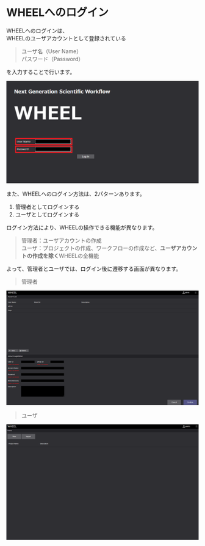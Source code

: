 # WHEELへのログイン
WHEELへのログインは、  
WHEELのユーザアカウントとして登録されている  
>ユーザ名（User Name）  
>パスワード（Password）  

を入力することで行います。  

![img](img\login.png "login")  

また、WHEELへのログイン方法は、2パターンあります。

1. 管理者としてログインする  
1. ユーザとしてログインする  

ログイン方法により、WHEELの操作できる機能が異なります。  

> 管理者：ユーザアカウントの作成  
> ユーザ：プロジェクトの作成、ワークフローの作成など、**ユーザアカウントの作成を除く**WHEELの全機能  

よって、管理者とユーザでは、ログイン後に遷移する画面が異なります。

> 管理者  

![img](img\useraccount.png "useraccount")  

> ユーザ  

![img](img\home.png "home") 